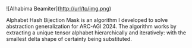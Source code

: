 ![Alhabima Beamiter]([http://url/to/img.png](https://github.com/Wesxdz/arc-2024/blob/main/spell_3.png "Alhabima Beamiter"))

Alphabet Hash Bijection Mask is an algorithm I developed to solve abstraction generalization for ARC-AGI 2024.
The algorithm works by extracting a unique tensor alphabet hierarchically and iteratively: with the smallest delta shape of certainty being substituted.
